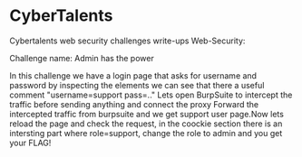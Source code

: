 # CyberTalents
 Cybertalents web security challenges write-ups
 Web-Security: 
 
 Challenge name: Admin has the power

  In this challenge we have a login page that asks for username and password by inspecting the elements we can see that there a useful comment "username=support pass=.."
  Lets open BurpSuite to intercept the traffic before sending anything and connect the proxy 
  Forward the intercepted traffic from burpsuite and we get support user page.Now lets reload the page and check the request, in the coockie section there is an intersting part where role=support, change the role to admin and you get your FLAG!